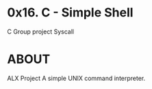 # 0x16. C - Simple Shell
C
Group project
Syscall

# ABOUT
ALX Project
A simple UNIX command interpreter.
